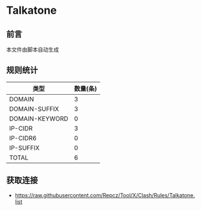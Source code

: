 # Talkatone

## 前言
本文件由脚本自动生成

## 规则统计
| 类型 | 数量(条)  | 
| ---- | ----  |
| DOMAIN | 3  | 
| DOMAIN-SUFFIX | 3  | 
| DOMAIN-KEYWORD | 0  | 
| IP-CIDR | 3  | 
| IP-CIDR6 | 0  | 
| IP-SUFFIX | 0  | 
| TOTAL | 6  | 

## 获取连接
- https://raw.githubusercontent.com/Repcz/Tool/X/Clash/Rules/Talkatone.list 
